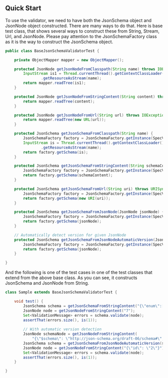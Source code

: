 ## Quick Start

To use the validator, we need to have both the JsonSchema object and JsonNode object constructed. 
There are many ways to do that. 
Here is base test class, that shows several ways to construct these from String, Stream, Url, and JsonNode. 
Please pay attention to the JsonSchemaFactory class as it is the way to construct the JsonSchema object.

```java
public class BaseJsonSchemaValidatorTest {

    private ObjectMapper mapper = new ObjectMapper();

    protected JsonNode getJsonNodeFromClasspath(String name) throws IOException {
        InputStream is1 = Thread.currentThread().getContextClassLoader()
                .getResourceAsStream(name);
        return mapper.readTree(is1);
    }

    protected JsonNode getJsonNodeFromStringContent(String content) throws IOException {
        return mapper.readTree(content);
    }

    protected JsonNode getJsonNodeFromUrl(String url) throws IOException {
        return mapper.readTree(new URL(url));
    }

    protected JsonSchema getJsonSchemaFromClasspath(String name) {
        JsonSchemaFactory factory = JsonSchemaFactory.getInstance(SpecVersion.VersionFlag.V4);
        InputStream is = Thread.currentThread().getContextClassLoader()
                .getResourceAsStream(name);
        return factory.getSchema(is);
    }

    protected JsonSchema getJsonSchemaFromStringContent(String schemaContent) {
        JsonSchemaFactory factory = JsonSchemaFactory.getInstance(SpecVersion.VersionFlag.V4);
        return factory.getSchema(schemaContent);
    }

    protected JsonSchema getJsonSchemaFromUrl(String uri) throws URISyntaxException {
        JsonSchemaFactory factory = JsonSchemaFactory.getInstance(SpecVersion.VersionFlag.V4);
        return factory.getSchema(new URI(uri));
    }

    protected JsonSchema getJsonSchemaFromJsonNode(JsonNode jsonNode) {
        JsonSchemaFactory factory = JsonSchemaFactory.getInstance(SpecVersion.VersionFlag.V4);
        return factory.getSchema(jsonNode);
    }

    // Automatically detect version for given JsonNode
    protected JsonSchema getJsonSchemaFromJsonNodeAutomaticVersion(JsonNode jsonNode) {
        JsonSchemaFactory factory = JsonSchemaFactory.getInstance(SpecVersionDetector.detect(jsonNode));
        return factory.getSchema(jsonNode);
    }

}
```
And the following is one of the test cases in one of the test classes that extend from the above base class. As you can see, it constructs JsonSchema and JsonNode from String.

```java
class Sample extends BaseJsonSchemaValidatorTest {

    void test() {    
        JsonSchema schema = getJsonSchemaFromStringContent("{\"enum\":[1, 2, 3, 4],\"enumErrorCode\":\"Not in the list\"}");
        JsonNode node = getJsonNodeFromStringContent("7");
        Set<ValidationMessage> errors = schema.validate(node);
        assertThat(errors.size(), is(1));
    
        // With automatic version detection
        JsonNode schemaNode = getJsonNodeFromStringContent(
            "{\"$schema\": \"http://json-schema.org/draft-06/schema#\", \"properties\": { \"id\": {\"type\": \"number\"}}}");
        JsonSchema schema = getJsonSchemaFromJsonNodeAutomaticVersion(schemaNode);
        JsonNode node = getJsonNodeFromStringContent("{\"id\": \"2\"}");
        Set<ValidationMessage> errors = schema.validate(node);
        assertThat(errors.size(), is(1));
    }

}

```
